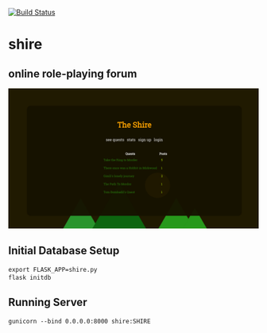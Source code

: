 [![Build Status](https://travis-ci.org/chrisvarga/shire.svg?branch=master)](https://travis-ci.org/chrisvarga/shire)

# shire
## online role-playing forum

![alt tag](static/shire.png)


## Initial Database Setup
```
export FLASK_APP=shire.py
flask initdb
```

## Running Server
```
gunicorn --bind 0.0.0.0:8000 shire:SHIRE
```
